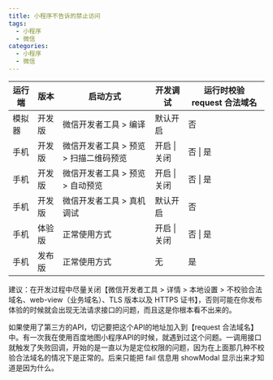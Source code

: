 ```yaml
---
title: 小程序不告诉的禁止访问
tags:
  - 小程序 
  - 微信
categories:
  - 小程序
  - 微信
---
```


| 运行端 | 版本   | 启动方式                               | 开发调试     | 运行时校验 request 合法域名 |
| ------ | ------ | -------------------------------------- | ------------ | --------------------- |
| 模拟器 | 开发版 | 微信开发者工具 > 编译                  | 默认开启       | 否                    |
| 手机   | 开发版 | 微信开发者工具 > 预览 > 扫描二维码预览 |      开启 \| 关闭        | 否 \| 是 |
| 手机   | 开发版 | 微信开发者工具 > 预览 > 自动预览       |     开启 \| 关闭         | 否 \| 是 |
| 手机   | 开发版 | 微信开发者工具 > 真机调试                     | 默认开启       | 否                    |
| 手机   | 体验版 | 正常使用方式 | 开启 \| 关闭 | 否 \| 是              |
| 手机 | 发布版 | 正常使用方式 | 无 | 是 |

建议：在开发过程中尽量关闭【微信开发者工具 > 详情 > 本地设置 >  不校验合法域名、web-view（业务域名）、TLS 版本以及 HTTPS 证书】，否则可能在你发布体验的时候就会出现无法请求接口的问题，而且这是你根本看不出来的。

如果使用了第三方的API，切记要把这个API的地址加入到【request 合法域名】中。有一次我在使用百度地图小程序API的时候，就遇到过这个问题。一调用接口就触发了失败回调，开始的是一直以为是定位权限的问题，因为在上面那几种不校验合法域名的情况下是正常的。后来只能把 fail 信息用 showModal 显示出来才知道是因为什么。